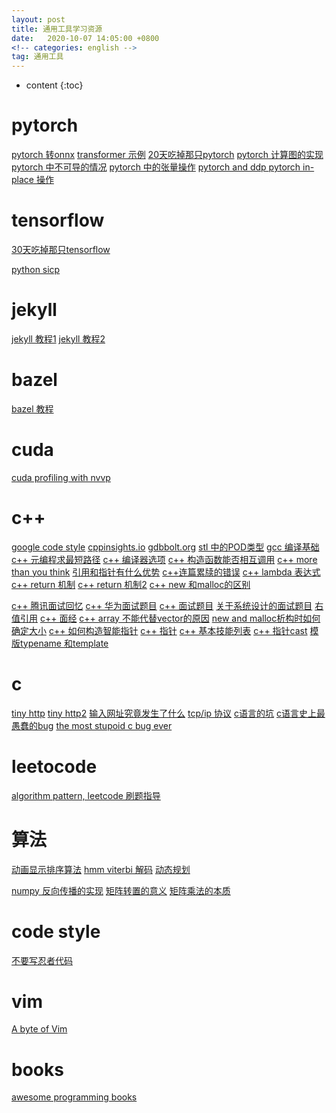 ```yaml
---
layout: post
title: 通用工具学习资源
date:   2020-10-07 14:05:00 +0800
<!-- categories: english -->
tag: 通用工具
---
```


* content
{:toc}


pytorch
=
[pytorch 转onnx](https://www.zdaiot.com/MLFrameworks/Pytorch/Pytorch%E5%AF%BC%E5%87%BAonnx%E6%A8%A1%E5%9E%8B/)
[transformer 示例](https://github.com/NVIDIA/DeepLearningExamples/tree/master/PyTorch/Translation/Transformer)
[20天吃掉那只pytorch](https://www.kesci.com/home/column/5f2ac5d8af3980002cb1bc08)
[pytorch 计算图的实现](https://zhuanlan.zhihu.com/p/145353262)
[pytorch 中不可导的情况](https://www.zhihu.com/question/291987781/answer/1478285754)
[pytorch 中的张量操作](https://zhuanlan.zhihu.com/p/240202317)
[pytorch and ddp ](https://zhuanlan.zhihu.com/p/250471767)
[pytorch in-place 操作](https://blog.csdn.net/goodxin_ie/article/details/89577224)


tensorflow
=
[30天吃掉那只tensorflow](https://www.kesci.com/home/column/5d8ef3c3037db3002d3aa3a0)

[python sicp](https://composingprograms.com/)

jekyll
=
[jekyll 教程1](https://developer.aliyun.com/article/331168)
[jekyll 教程2](https://whatwhyhow7.github.io/blog/2017/01/13/FrontEnd-GitHub-Pages/)

bazel
=
[bazel 教程](https://zhuanlan.zhihu.com/p/262171925)

cuda 
=
[cuda profiling with nvvp](https://events.prace-ri.eu/event/477/sessions/1420/attachments/391/581/CUDA_Tools.pdf)

c++
=
[google code style](https://zh-google-styleguide.readthedocs.io/en/latest/google-cpp-styleguide/classes/)
[cppinsights.io](https://cppinsights.io/)
[gdbbolt.org](https://godbolt.org/)
[stl 中的POD类型](https://zhuanlan.zhihu.com/p/250532934)
[gcc 编译基础](https://zhuanlan.zhihu.com/p/151219726)
[c++ 元编程求最短路径](https://zhuanlan.zhihu.com/p/258603898)
[c++ 编译器选项](https://docs.oracle.com/cd/E19205-01/820-1214/bkacs/index.html)
[c++ 构造函数能否相互调用](https://tnie.github.io/2019/11/29/initialization3rd/#more)
[c++ more than you think](https://www.zhihu.com/question/30196513/answer/1496118321)
[引用和指针有什么优势](https://www.zhihu.com/question/420726625/answer/1473015794)
[c++连篇累牍的错误](https://www.zhihu.com/question/422185141/answer/1485122123)
[c++ lambda 表达式](https://zhuanlan.zhihu.com/p/258738667)
[c++ return 机制](https://nettee.github.io/posts/2018/What-happens-when-return-an-object-by-value-in-Cpp/)
[c++ return 机制2](https://blog.csdn.net/jmh1996/article/details/78384083)
[c++ new 和malloc的区别](https://www.cnblogs.com/ywliao/articles/8116622.html)

[c++ 腾讯面试回忆](https://zhuanlan.zhihu.com/p/250540384)
[c++ 华为面试题目](https://zhuanlan.zhihu.com/p/77089496)
[c++ 面试题目](https://zhuanlan.zhihu.com/p/259379914)
[关于系统设计的面试题目](https://zhuanlan.zhihu.com/p/248613794)
[右值引用](https://zhuanlan.zhihu.com/p/220077526)
[c++ 面经](https://zhuanlan.zhihu.com/p/256451805)
[c++ array 不能代替vector的原因](https://www.zhihu.com/question/408799127/answer/1385177729)
[new and malloc析构时如何确定大小](https://www.zhihu.com/question/406164583/answer/1345254469)
[c++ 如何构造智能指针](https://zhuanlan.zhihu.com/p/259423497)
[c++ 指针](https://zhuanlan.zhihu.com/p/168627944)
[c++ 基本技能列表](https://www.zhihu.com/question/398693522/answer/1257963681)
[c++ 指针cast](https://www.zhihu.com/question/415306085/answer/1424931560)
[模版typename 和template](https://zhuanlan.zhihu.com/p/248359211)

c
=
[tiny http](https://github.com/cbsheng/tinyhttpd)
[tiny http2](https://zhuanlan.zhihu.com/p/24941375)
[输入网址究竟发生了什么](https://zhuanlan.zhihu.com/p/189456570)
[tcp/ip 协议](https://zhuanlan.zhihu.com/p/147370653)
[c语言的坑](https://zhuanlan.zhihu.com/p/260066382)
[c语言史上最愚蠢的bug](https://coolshell.cn/articles/5388.html)
[the most stupoid c bug ever](http://www.elpauer.org/2011/08/the-most-stupid-c-bug-ever/)

leetocode
=
[algorithm pattern, leetcode 刷题指导](https://greyireland.gitbook.io/algorithm-pattern/)

算法
=
[动画显示排序算法](https://zhuanlan.zhihu.com/p/250327672)
[hmm viterbi 解码](https://zhuanlan.zhihu.com/p/259994576)
[动态规划](https://github.com/labuladong/fucking-algorithm/tree/master/%E5%8A%A8%E6%80%81%E8%A7%84%E5%88%92%E7%B3%BB%E5%88%97)

[numpy 反向传播的实现](https://zhuanlan.zhihu.com/p/188648021)
[矩阵转置的意义](https://www.zhihu.com/question/38372986/answer/1461112350)
[矩阵乘法的本质](https://www.zhihu.com/question/21351965/answer/728075625)


code style
=
[不要写忍者代码](https://zh.javascript.info/ninja-code)

vim
=
[A byte of Vim](https://vim.swaroopch.com/byte-of-vim.pdf)

books
=
[awesome programming books](https://github.com/greyireland/awesome-programming-books-1)


